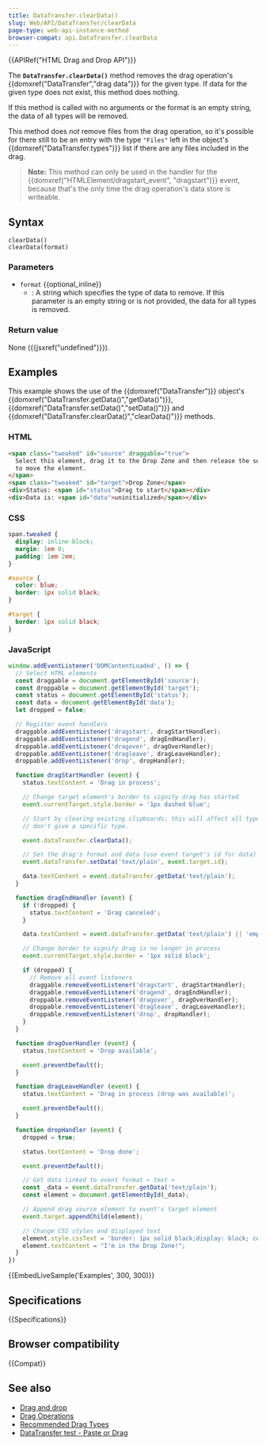 ```yaml
---
title: DataTransfer.clearData()
slug: Web/API/DataTransfer/clearData
page-type: web-api-instance-method
browser-compat: api.DataTransfer.clearData
---
```


{{APIRef("HTML Drag and Drop API")}}

The **`DataTransfer.clearData()`** method removes the drag
operation's {{domxref("DataTransfer","drag data")}} for the given type. If data for the
given type does not exist, this method does nothing.

If this method is called with no arguments or the format is an empty
string, the data of all types will be removed.

This method does _not_ remove files from the drag operation, so it's possible
for there still to be an entry with the type `"Files"` left in the object's
{{domxref("DataTransfer.types")}} list if there are any files included in the drag.

> **Note:** This method can only be used in the handler for the {{domxref("HTMLElement/dragstart_event", "dragstart")}} event,
> because that's the only time the drag operation's data store is writeable.

## Syntax

```js-nolint
clearData()
clearData(format)
```

### Parameters

- `format` {{optional_inline}}
  - : A string which specifies the type of data to remove. If
    this parameter is an empty string or is not provided, the data for all types is
    removed.

### Return value

None ({{jsxref("undefined")}}).

## Examples

This example shows the use of the {{domxref("DataTransfer")}} object's
{{domxref("DataTransfer.getData()","getData()")}},
{{domxref("DataTransfer.setData()","setData()")}} and
{{domxref("DataTransfer.clearData()","clearData()")}} methods.

### HTML

```html
<span class="tweaked" id="source" draggable="true">
  Select this element, drag it to the Drop Zone and then release the selection
  to move the element.
</span>
<span class="tweaked" id="target">Drop Zone</span>
<div>Status: <span id="status">Drag to start</span></div>
<div>Data is: <span id="data">uninitialized</span></div>
```

### CSS

```css
span.tweaked {
  display: inline-block;
  margin: 1em 0;
  padding: 1em 2em;
}

#source {
  color: blue;
  border: 1px solid black;
}

#target {
  border: 1px solid black;
}
```

### JavaScript

```js
window.addEventListener('DOMContentLoaded', () => {
  // Select HTML elements
  const draggable = document.getElementById('source');
  const droppable = document.getElementById('target');
  const status = document.getElementById('status');
  const data = document.getElementById('data');
  let dropped = false;

  // Register event handlers
  draggable.addEventListener('dragstart', dragStartHandler);
  draggable.addEventListener('dragend', dragEndHandler);
  droppable.addEventListener('dragover', dragOverHandler);
  droppable.addEventListener('dragleave', dragLeaveHandler);
  droppable.addEventListener('drop', dropHandler);

  function dragStartHandler (event) {
    status.textContent = 'Drag in process';

    // Change target element's border to signify drag has started
    event.currentTarget.style.border = '1px dashed blue';

    // Start by clearing existing clipboards; this will affect all types since we
    // don't give a specific type.

    event.dataTransfer.clearData();

    // Set the drag's format and data (use event target's id for data)
    event.dataTransfer.setData('text/plain', event.target.id);

    data.textContent = event.dataTransfer.getData('text/plain');
  }

  function dragEndHandler (event) {
    if (!dropped) {
      status.textContent = 'Drag canceled';
    }

    data.textContent = event.dataTransfer.getData('text/plain') || 'empty';

    // Change border to signify drag is no longer in process
    event.currentTarget.style.border = '1px solid black';

    if (dropped) {
      // Remove all event listeners
      draggable.removeEventListener('dragstart', dragStartHandler);
      draggable.removeEventListener('dragend', dragEndHandler);
      droppable.removeEventListener('dragover', dragOverHandler);
      droppable.removeEventListener('dragleave', dragLeaveHandler);
      droppable.removeEventListener('drop', dropHandler);
    }
  }

  function dragOverHandler (event) {
    status.textContent = 'Drop available';

    event.preventDefault();
  }

  function dragLeaveHandler (event) {
    status.textContent = 'Drag in process (drop was available)';

    event.preventDefault();
  }

  function dropHandler (event) {
    dropped = true;

    status.textContent = 'Drop done';

    event.preventDefault();

    // Get data linked to event format « text »
    const _data = event.dataTransfer.getData('text/plain');
    const element = document.getElementById(_data);

    // Append drag source element to event's target element
    event.target.appendChild(element);

    // Change CSS styles and displayed text
    element.style.cssText = 'border: 1px solid black;display: block; color: red';
    element.textContent = "I'm in the Drop Zone!";
  }
})
```

{{EmbedLiveSample('Examples', 300, 300)}}

## Specifications

{{Specifications}}

## Browser compatibility

{{Compat}}

## See also

- [Drag and drop](/en-US/docs/Web/API/HTML_Drag_and_Drop_API)
- [Drag Operations](/en-US/docs/Web/API/HTML_Drag_and_Drop_API/Drag_operations)
- [Recommended Drag Types](/en-US/docs/Web/API/HTML_Drag_and_Drop_API/Recommended_drag_types)
- [DataTransfer test - Paste or Drag](https://codepen.io/tech_query/pen/MqGgap)
